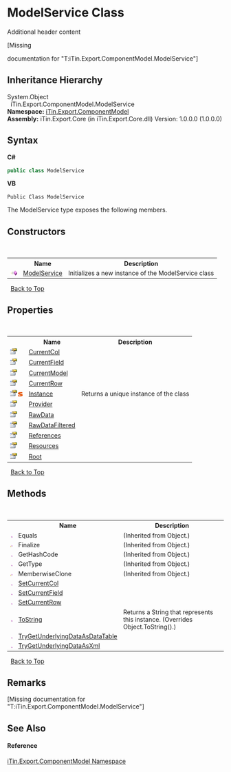 # ModelService Class
Additional header content 

\[Missing <summary> documentation for "T:iTin.Export.ComponentModel.ModelService"\]


## Inheritance Hierarchy
System.Object<br />&nbsp;&nbsp;iTin.Export.ComponentModel.ModelService<br />
**Namespace:**&nbsp;<a href="N_iTin_Export_ComponentModel">iTin.Export.ComponentModel</a><br />**Assembly:**&nbsp;iTin.Export.Core (in iTin.Export.Core.dll) Version: 1.0.0.0 (1.0.0.0)

## Syntax

**C#**<br />
``` C#
public class ModelService
```

**VB**<br />
``` VB
Public Class ModelService
```

The ModelService type exposes the following members.


## Constructors
&nbsp;<table><tr><th></th><th>Name</th><th>Description</th></tr><tr><td>![Public method](media/pubmethod.gif "Public method")</td><td><a href="M_iTin_Export_ComponentModel_ModelService__ctor">ModelService</a></td><td>
Initializes a new instance of the ModelService class</td></tr></table>&nbsp;
<a href="#modelservice-class">Back to Top</a>

## Properties
&nbsp;<table><tr><th></th><th>Name</th><th>Description</th></tr><tr><td>![Public property](media/pubproperty.gif "Public property")</td><td><a href="P_iTin_Export_ComponentModel_ModelService_CurrentCol">CurrentCol</a></td><td></td></tr><tr><td>![Public property](media/pubproperty.gif "Public property")</td><td><a href="P_iTin_Export_ComponentModel_ModelService_CurrentField">CurrentField</a></td><td></td></tr><tr><td>![Public property](media/pubproperty.gif "Public property")</td><td><a href="P_iTin_Export_ComponentModel_ModelService_CurrentModel">CurrentModel</a></td><td></td></tr><tr><td>![Public property](media/pubproperty.gif "Public property")</td><td><a href="P_iTin_Export_ComponentModel_ModelService_CurrentRow">CurrentRow</a></td><td></td></tr><tr><td>![Public property](media/pubproperty.gif "Public property")![Static member](media/static.gif "Static member")</td><td><a href="P_iTin_Export_ComponentModel_ModelService_Instance">Instance</a></td><td>
Returns a unique instance of the class</td></tr><tr><td>![Public property](media/pubproperty.gif "Public property")</td><td><a href="P_iTin_Export_ComponentModel_ModelService_Provider">Provider</a></td><td></td></tr><tr><td>![Public property](media/pubproperty.gif "Public property")</td><td><a href="P_iTin_Export_ComponentModel_ModelService_RawData">RawData</a></td><td></td></tr><tr><td>![Public property](media/pubproperty.gif "Public property")</td><td><a href="P_iTin_Export_ComponentModel_ModelService_RawDataFiltered">RawDataFiltered</a></td><td></td></tr><tr><td>![Public property](media/pubproperty.gif "Public property")</td><td><a href="P_iTin_Export_ComponentModel_ModelService_References">References</a></td><td></td></tr><tr><td>![Public property](media/pubproperty.gif "Public property")</td><td><a href="P_iTin_Export_ComponentModel_ModelService_Resources">Resources</a></td><td></td></tr><tr><td>![Public property](media/pubproperty.gif "Public property")</td><td><a href="P_iTin_Export_ComponentModel_ModelService_Root">Root</a></td><td></td></tr></table>&nbsp;
<a href="#modelservice-class">Back to Top</a>

## Methods
&nbsp;<table><tr><th></th><th>Name</th><th>Description</th></tr><tr><td>![Public method](media/pubmethod.gif "Public method")</td><td>Equals</td><td> (Inherited from Object.)</td></tr><tr><td>![Protected method](media/protmethod.gif "Protected method")</td><td>Finalize</td><td> (Inherited from Object.)</td></tr><tr><td>![Public method](media/pubmethod.gif "Public method")</td><td>GetHashCode</td><td> (Inherited from Object.)</td></tr><tr><td>![Public method](media/pubmethod.gif "Public method")</td><td>GetType</td><td> (Inherited from Object.)</td></tr><tr><td>![Protected method](media/protmethod.gif "Protected method")</td><td>MemberwiseClone</td><td> (Inherited from Object.)</td></tr><tr><td>![Public method](media/pubmethod.gif "Public method")</td><td><a href="M_iTin_Export_ComponentModel_ModelService_SetCurrentCol">SetCurrentCol</a></td><td></td></tr><tr><td>![Public method](media/pubmethod.gif "Public method")</td><td><a href="M_iTin_Export_ComponentModel_ModelService_SetCurrentField">SetCurrentField</a></td><td></td></tr><tr><td>![Public method](media/pubmethod.gif "Public method")</td><td><a href="M_iTin_Export_ComponentModel_ModelService_SetCurrentRow">SetCurrentRow</a></td><td></td></tr><tr><td>![Public method](media/pubmethod.gif "Public method")</td><td><a href="M_iTin_Export_ComponentModel_ModelService_ToString">ToString</a></td><td>
Returns a String that represents this instance.
 (Overrides Object.ToString().)</td></tr><tr><td>![Public method](media/pubmethod.gif "Public method")</td><td><a href="M_iTin_Export_ComponentModel_ModelService_TryGetUnderlyingDataAsDataTable">TryGetUnderlyingDataAsDataTable</a></td><td></td></tr><tr><td>![Public method](media/pubmethod.gif "Public method")</td><td><a href="M_iTin_Export_ComponentModel_ModelService_TryGetUnderlyingDataAsXml">TryGetUnderlyingDataAsXml</a></td><td></td></tr></table>&nbsp;
<a href="#modelservice-class">Back to Top</a>

## Remarks
\[Missing <remarks> documentation for "T:iTin.Export.ComponentModel.ModelService"\]

## See Also


#### Reference
<a href="N_iTin_Export_ComponentModel">iTin.Export.ComponentModel Namespace</a><br />